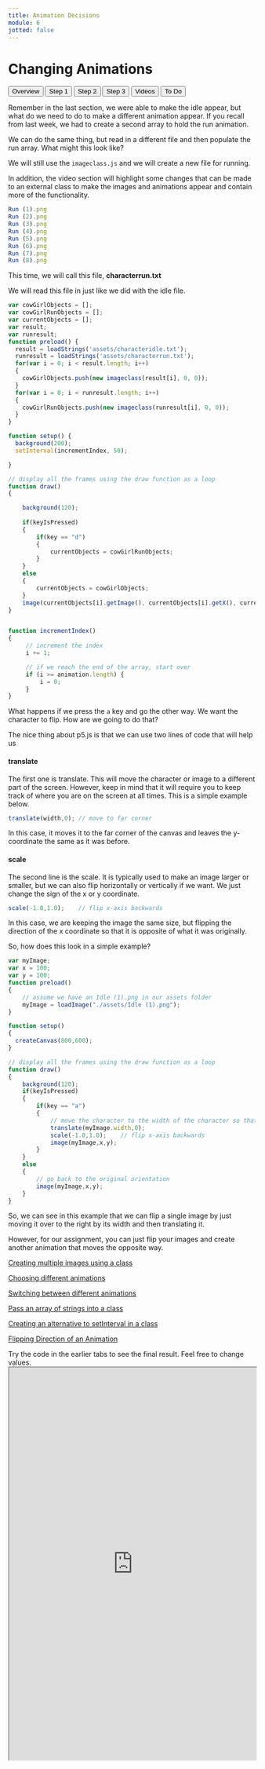 ```yaml
---
title: Animation Decisions
module: 6
jotted: false
---
```


# Changing Animations

<div class="tab">
  <button class="tablinks active" onclick="openTab(event, 'Overview')">Overview</button>
  <button class="tablinks" onclick="openTab(event, 'step1')">Step 1</button>
  <button class="tablinks" onclick="openTab(event, 'step2')">Step 2</button>
  <button class="tablinks" onclick="openTab(event, 'step3')">Step 3</button>
  <button class="tablinks" onclick="openTab(event, 'Videos')">Videos</button>
  <button class="tablinks" onclick="openTab(event, 'ToDo')">To Do</button>
 
</div>
<div id="Overview" class="tabcontent" style="display:block"  >
<div class="tabhtml" markdown="1">

Remember in the last section, we were able to make the idle appear, but what do we need to do to make a different animation appear.  If you recall from last week, we had to create a second array to hold the run animation.

We can do the same thing, but read in a different file and then populate the run array.  What might this look like?

We will still use the `imageclass.js` and we will create a new file for running.

In addition, the video section will highlight some changes that can be made to an external class to make the images and animations appear and contain more of the functionality.

</div>
</div>

<div id="step1" class="tabcontent">
<div class="tabhtml" markdown="1">

```js
Run (1).png
Run (2).png
Run (3).png
Run (4).png
Run (5).png
Run (6).png
Run (7).png
Run (8).png

```

This time, we will call this file, **characterrun.txt**

</div>
</div>
<div id="step2" class="tabcontent">
<div class="tabhtml" markdown="1">

We will read this file in just like we did with the idle file.

```js
var cowGirlObjects = [];
var cowGirlRunObjects = [];
var currentObjects = [];
var result;
var runresult;
function preload() {
  result = loadStrings('assets/characteridle.txt');
  runresult = loadStrings('assets/characterrun.txt');
  for(var i = 0; i < result.length; i++)
  {
    cowGirlObjects.push(new imageclass(result[i], 0, 0));
  }
  for(var i = 0; i < runresult.length; i++)
  {
    cowGirlRunObjects.push(new imageclass(runresult[i], 0, 0));
  }
}

function setup() {
  background(200);
  setInterval(incrementIndex, 50);

}

// display all the frames using the draw function as a loop
function draw() 
{

    background(120);
    
    if(keyIsPressed)
    {
        if(key == "d")
        {
            currentObjects = cowGirlRunObjects;
        }
    }
    else
    {
        currentObjects = cowGirlObjects;
    }
    image(currentObjects[i].getImage(), currentObjects[i].getX(), currentObjects[i].getY());
}


function incrementIndex()
{
     // increment the index
     i += 1;

     // if we reach the end of the array, start over
     if (i >= animation.length) {
         i = 0;
     }
}

```

</div>
</div>
<div id="step3" class="tabcontent">
<div class="tabhtml" markdown="1">

What happens if we press the `a` key and go the other way.  We want the character to flip. How are we going to do that?

The nice thing about p5.js is that we can use two lines of code that will help us

#### translate

The first one is translate.  This will move the character or image to a different part of the screen.  However, keep in mind that it will require you to keep track of where you are on the screen at all times.  This is a simple example below.

```js
translate(width,0); // move to far corner
```

In this case, it moves it to the far corner of the canvas and leaves the y-coordinate the same as it was before.

#### scale

The second line is the scale.  It is typically used to make an image larger or smaller, but we can also flip horizontally or vertically if we want.  We just change the sign of the x or y coordinate.

```js
scale(-1.0,1.0);    // flip x-axis backwards
```

In this case, we are keeping the image the same size, but flipping the direction of the x coordinate so that it is opposite of what it was originally.

So, how does this look in a simple example?

```js
var myImage;
var x = 100;
var y = 100;
function preload() 
{
    // assume we have an Idle (1).png in our assets folder
    myImage = loadImage("./assets/Idle (1).png");
}

function setup() 
{
  createCanvas(800,600);
}

// display all the frames using the draw function as a loop
function draw() 
{
    background(120);
    if(keyIsPressed)
    {
        if(key == "a")
        {
            // move the character to the width of the character so that it can flip
            translate(myImage.width,0); 
            scale(-1.0,1.0);    // flip x-axis backwards
            image(myImage,x,y);
        }
    }
    else
    {
        // go back to the original orientation
        image(myImage,x,y);
    }    
}

```

So, we can see in this example that we can flip a single image by just moving it over to the right by its width and then translating it.

However, for our assignment, you can just flip your images and create another animation that moves the opposite way.  

</div>
</div>

<div id="Videos" class="tabcontent">
<div class="tabhtml" markdown="1">

<a href="https://youtu.be/u7GaK9wkksU" target="_blank">Creating multiple images using a class</a>

<a href="https://youtu.be/m8okG4McpxI" target="_blank">Choosing different animations</a>

<a href="https://youtu.be/qxKSWWPr5dQ" target="_blank">Switching between different animations</a>

<a href="https://youtu.be/jSXMZSVjs88" target="_blank">Pass an array of strings into a class</a>

<a href="https://youtu.be/0SkGIlEUP6c" target="_blank">Creating an alternative to setInterval in a class</a>

<a href="https://youtu.be/4XjxhMhA25o" target="_blank">Flipping Direction of an Animation</a>



</div>
</div>

<div id="ToDo" class="tabcontent">
<div class="tabhtml" markdown="1">
Try the code in the earlier tabs to see the final result. Feel free to change values.

<iframe src="https://editor.p5js.org/" width="100%" height="800px"></iframe>
</div>
</div>